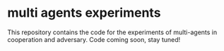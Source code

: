 # multi agents experiments
This repository contains the code for the experiments of multi-agents in cooperation and adversary. Code coming soon, stay tuned!
